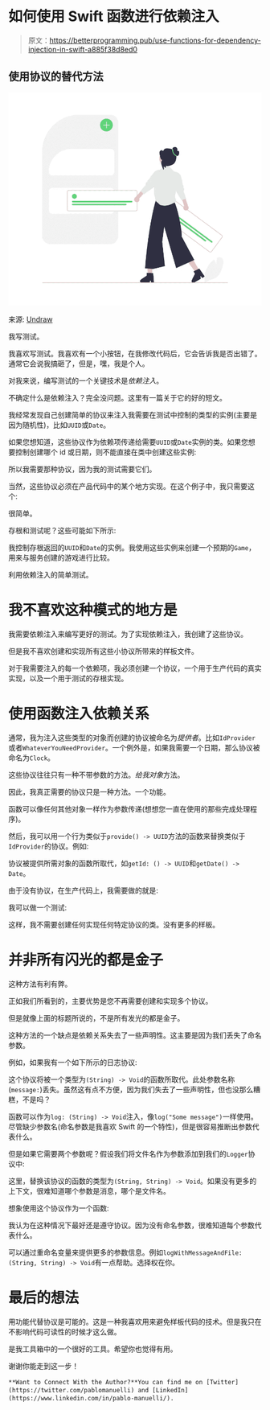 # 如何使用 Swift 函数进行依赖注入

> 原文：<https://betterprogramming.pub/use-functions-for-dependency-injection-in-swift-a885f38d8ed0>

## 使用协议的替代方法

![](img/f259fe5051b7faea78c44503a9e71669.png)

来源: [Undraw](https://undraw.co/search)

我写测试。

我喜欢写测试。我喜欢有一个小按钮，在我修改代码后，它会告诉我是否出错了。通常它会说我搞砸了，但是，嘿，我是个人。

对我来说，编写测试的一个关键技术是*依赖注入*。

不确定什么是依赖注入？完全没问题。这里有一篇关于它的好的短文。

我经常发现自己创建简单的协议来注入我需要在测试中控制的类型的实例(主要是因为随机性)，比如`UUID`或`Date`。

如果您想知道，这些协议作为依赖项传递给需要`UUID`或`Date`实例的类。如果您想要控制创建哪个 id 或日期，则不能直接在类中创建这些实例:

所以我需要那种协议，因为我的测试需要它们。

当然，这些协议必须在产品代码中的某个地方实现。在这个例子中，我只需要这个:

很简单。

存根和测试呢？这些可能如下所示:

我控制存根返回的`UUID`和`Date`的实例。我使用这些实例来创建一个预期的`Game`，用来与服务创建的游戏进行比较。

利用依赖注入的简单测试。

# 我不喜欢这种模式的地方是

我需要依赖注入来编写更好的测试。为了实现依赖注入，我创建了这些协议。

但是我不喜欢创建和实现所有这些小协议所带来的样板文件。

对于我需要注入的每一个依赖项，我必须创建一个协议，一个用于生产代码的真实实现，以及一个用于测试的存根实现。

# 使用函数注入依赖关系

通常，我为注入这些类型的对象而创建的协议被命名为*提供者*。比如`IdProvider`或者`WhateverYouNeedProvider`。一个例外是，如果我需要一个日期，那么协议被命名为`Clock`。

这些协议往往只有一种不带参数的方法。*给我对象*方法。

因此，我真正需要的协议只是一种方法。一个功能。

函数可以像任何其他对象一样作为参数传递(想想您一直在使用的那些完成处理程序)。

然后，我可以用一个行为类似于`provide() -> UUID`方法的函数来替换类似于`IdProvider`的协议。例如:

协议被提供所需对象的函数所取代，如`getId: () -> UUID`和`getDate() -> Date`。

由于没有协议，在生产代码上，我需要做的就是:

我可以做一个测试:

这样，我不需要创建任何实现任何特定协议的类。没有更多的样板。

# 并非所有闪光的都是金子

这种方法有利有弊。

正如我们所看到的，主要优势是您不再需要创建和实现多个协议。

但是就像上面的标题所说的，不是所有发光的都是金子。

这种方法的一个缺点是依赖关系失去了一些声明性。这主要是因为我们丢失了命名参数。

例如，如果我有一个如下所示的日志协议:

这个协议将被一个类型为`(String) -> Void`的函数所取代。此处参数名称(`message:`)丢失。虽然这有点不方便，因为我们失去了一些声明性，但也没那么糟糕，不是吗？

函数可以作为`log: (String) -> Void`注入，像`log("Some message")`一样使用。尽管缺少参数名(命名参数是我喜欢 Swift 的一个特性)，但是很容易推断出参数代表什么。

但是如果它需要两个参数呢？假设我们将文件名作为参数添加到我们的`Logger`协议中:

这里，替换该协议的函数的类型为`(String, String) -> Void`。如果没有更多的上下文，很难知道哪个参数是消息，哪个是文件名。

想象使用这个协议作为一个函数:

我认为在这种情况下最好还是遵守协议。因为没有命名参数，很难知道每个参数代表什么。

可以通过重命名变量来提供更多的参数信息。例如`logWithMessageAndFile: (String, String) -> Void`有一点帮助。选择权在你。

# 最后的想法

用功能代替协议是可能的。这是一种我喜欢用来避免样板代码的技术。但是我只在不影响代码可读性的时候才这么做。

是我工具箱中的一个很好的工具。希望你也觉得有用。

谢谢你能走到这一步！

```
**Want to Connect With the Author?**You can find me on [Twitter](https://twitter.com/pablomanuelli) and [LinkedIn](https://www.linkedin.com/in/pablo-manuelli/).
```